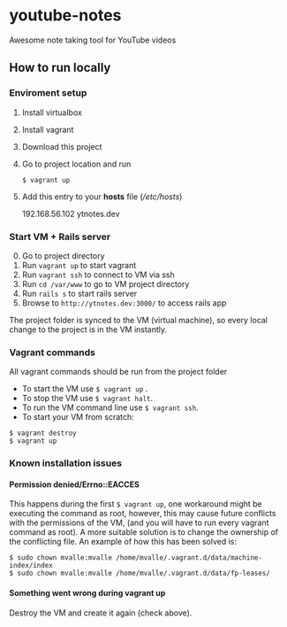 # youtube-notes
Awesome note taking tool for YouTube videos

## How to run locally
### Enviroment setup
1. Install virtualbox
2. Install vagrant
3. Download this project
4. Go to project location and run 
    
    ```$ vagrant up``` 

5. Add this entry to your **hosts** file (*/etc/hosts*)

    192.168.56.102     ytnotes.dev

### Start VM + Rails server
0. Go to project directory
1. Run `vagrant up` to start vagrant
2. Run `vagrant ssh` to connect to VM via ssh
3. Run `cd /var/www` to go to VM project directory
4. Run `rails s` to start rails server
5. Browse to `http://ytnotes.dev:3000/` to access rails app

The project folder is synced to the VM (virtual machine), so every local change to the project is in the VM instantly.


### Vagrant commands
All vagrant commands should be run from the project folder

+ To start the VM use `$ vagrant up` .
+ To stop the VM use `$ vagrant halt`.
+ To run the VM command line use `$ vagrant ssh`.
+ To start your VM from scratch:

```
$ vagrant destroy
$ vagrant up
```

### Known installation issues 
#### Permission denied/Errno::EACCES
This happens during the first `$ vagrant up`,  one workaround might be executing the command as root, however, this may cause future conflicts with the permissions of the VM, (and you will have to run every vagrant command as root). 
A more suitable solution is to change the ownership of the conflicting file. An example of how this has been solved is:

```
$ sudo chown mvalle:mvalle /home/mvalle/.vagrant.d/data/machine-index/index
$ sudo chown mvalle:mvalle /home/mvalle/.vagrant.d/data/fp-leases/
```
#### Something went wrong during vagrant up
Destroy the VM and create it again (check above).
